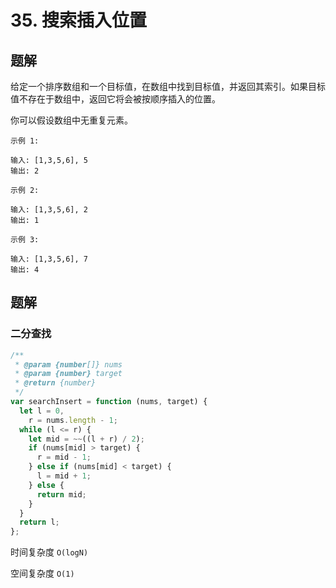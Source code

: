 # 35. 搜索插入位置

## 题解

给定一个排序数组和一个目标值，在数组中找到目标值，并返回其索引。如果目标值不存在于数组中，返回它将会被按顺序插入的位置。

你可以假设数组中无重复元素。

```auto
示例 1:

输入: [1,3,5,6], 5
输出: 2

示例 2:

输入: [1,3,5,6], 2
输出: 1

示例 3:

输入: [1,3,5,6], 7
输出: 4
```

## 题解

### 二分查找

```JavaScript
/**
 * @param {number[]} nums
 * @param {number} target
 * @return {number}
 */
var searchInsert = function (nums, target) {
  let l = 0,
    r = nums.length - 1;
  while (l <= r) {
    let mid = ~~((l + r) / 2);
    if (nums[mid] > target) {
      r = mid - 1;
    } else if (nums[mid] < target) {
      l = mid + 1;
    } else {
      return mid;
    }
  }
  return l;
};

```

时间复杂度 `O(logN)`

空间复杂度 `O(1)`
